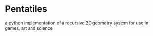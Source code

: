 # Pentatiles
a python implementation of a recursive 2D geometry system for use in games, art and science
